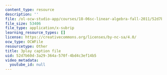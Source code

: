 ```yaml
---
content_type: resource
description: ''
file: /ol-ocw-studio-app/courses/18-06sc-linear-algebra-fall-2011/52d7b60d3a29364a570f4bd4c3ef14b5_TSdXJw83kyA.srt
file_size: 53406
file_type: application/x-subrip
learning_resource_types: []
license: https://creativecommons.org/licenses/by-nc-sa/4.0/
ocw_type: OCWFile
resourcetype: Other
title: 3play caption file
uid: 52d7b60d-3a29-364a-570f-4bd4c3ef14b5
video_metadata:
  youtube_id: null
---
```

